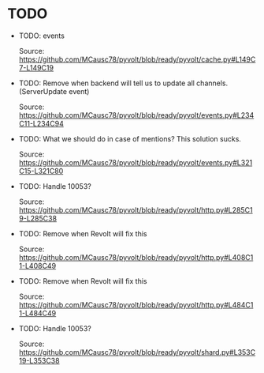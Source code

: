 # TODO

* TODO: events

  Source: https://github.com/MCausc78/pyvolt/blob/ready/pyvolt/cache.py#L149C7-L149C19

* TODO: Remove when backend will tell us to update all channels. (ServerUpdate event)

  Source: https://github.com/MCausc78/pyvolt/blob/ready/pyvolt/events.py#L234C11-L234C94

* TODO: What we should do in case of mentions? This solution sucks.

  Source: https://github.com/MCausc78/pyvolt/blob/ready/pyvolt/events.py#L321C15-L321C80

* TODO: Handle 10053?

  Source: https://github.com/MCausc78/pyvolt/blob/ready/pyvolt/http.py#L285C19-L285C38

* TODO: Remove when Revolt will fix this

  Source: https://github.com/MCausc78/pyvolt/blob/ready/pyvolt/http.py#L408C11-L408C49

* TODO: Remove when Revolt will fix this

  Source: https://github.com/MCausc78/pyvolt/blob/ready/pyvolt/http.py#L484C11-L484C49

* TODO: Handle 10053?

  Source: https://github.com/MCausc78/pyvolt/blob/ready/pyvolt/shard.py#L353C19-L353C38

